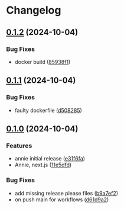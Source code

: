 # Changelog

## [0.1.2](https://github.com/Gaisberg/annie/compare/v0.1.1...v0.1.2) (2024-10-04)


### Bug Fixes

* docker build ([85938f1](https://github.com/Gaisberg/annie/commit/85938f17f5c343b83f02842044767ec82cce2039))

## [0.1.1](https://github.com/Gaisberg/annie/compare/v0.1.0...v0.1.1) (2024-10-04)


### Bug Fixes

* faulty dockerfile ([d508285](https://github.com/Gaisberg/annie/commit/d50828504690589d1be268899affff69fc6c9529))

## [0.1.0](https://github.com/Gaisberg/annie/compare/v0.0.6...v0.1.0) (2024-10-04)


### Features

* annie initial release ([e31f6fa](https://github.com/Gaisberg/annie/commit/e31f6fa07c4f877f196818bb03fda012ded2f774))
* Annie, next.js ([11e5dfd](https://github.com/Gaisberg/annie/commit/11e5dfd7ab4dfc171326727e1b83c5d94ef01694))


### Bug Fixes

* add missing release please files ([b9a7ef2](https://github.com/Gaisberg/annie/commit/b9a7ef27068d7b5ce7ff9634bee53b069996da71))
* on push main for workflows ([d61d9a2](https://github.com/Gaisberg/annie/commit/d61d9a296bebc94d813b408902aa31e9bd16a3d1))
